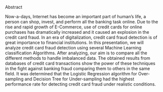 Abstract 

Now-a-days, Internet has become an important part of human’s life, a person can shop, invest, and perform all the banking task online. Due to the rise and rapid growth of E-Commerce, use of credit cards for online purchases has dramatically increased and it caused an explosion in the credit card fraud. In an era of digitalization, credit card fraud detection is of great importance to financial institutions. In this presentation, we will analyze credit card fraud detection using several Machine Learning classification Algorithms. After analyzing, our aim is to compare all the different methods to handle imbalanced data. The obtained results from databases of credit card transactions show the power of these techniques in the fight against banking fraud comparing them to others in the same field. It was determined that the Logistic Regression algorithm for Over-sampling and Decision Tree for Under-sampling had the highest performance rate for detecting credit card fraud under realistic conditions.
